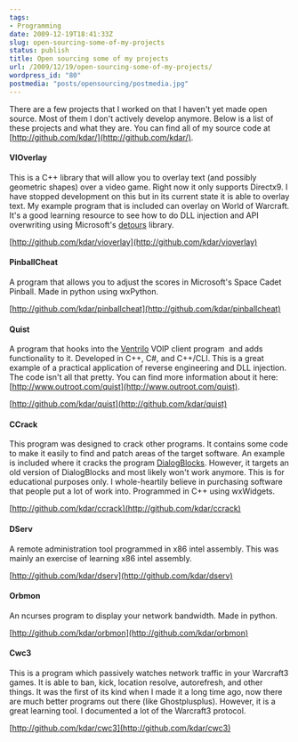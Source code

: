 ```yaml
---
tags:
- Programming
date: 2009-12-19T18:41:33Z
slug: open-sourcing-some-of-my-projects
status: publish
title: Open sourcing some of my projects
url: /2009/12/19/open-sourcing-some-of-my-projects/
wordpress_id: "80"
postmedia: "posts/opensourcing/postmedia.jpg"
---
```


There are a few projects that I worked on that I haven't yet made open source. Most of them I don't actively develop anymore. Below is a list of these projects and what they are. You can find all of my source code at [http://github.com/kdar/](http://github.com/kdar/).
<!--more-->

#### VIOverlay


This is a C++ library that will allow you to overlay text (and possibly geometric shapes) over a video game. Right now it only supports Directx9. I have stopped development on this but in its current state it is able to overlay text. My example program that is included can overlay on World of Warcraft. It's a good learning resource to see how to do DLL injection and API overwriting using Microsoft's [detours](http://research.microsoft.com/en-us/projects/detours/) library.

[http://github.com/kdar/vioverlay](http://github.com/kdar/vioverlay)


#### PinballCheat


A program that allows you to adjust the scores in Microsoft's Space Cadet Pinball. Made in python using wxPython.

[http://github.com/kdar/pinballcheat](http://github.com/kdar/pinballcheat)


#### Quist


A program that hooks into the [Ventrilo](http://www.ventrilo.com/) VOIP client program  and adds functionality to it. Developed in C++, C#, and C++/CLI. This is a great example of a practical application of reverse engineering and DLL injection. The code isn't all that pretty. You can find more information about it here: [http://www.outroot.com/quist](http://www.outroot.com/quist).

[http://github.com/kdar/quist](http://github.com/kdar/quist)


#### CCrack


This program was designed to crack other programs. It contains some code to make it easily to find and patch areas of the target software. An example is included where it cracks the program [DialogBlocks](http://www.dialogblocks.com/). However, it targets an old version of DialogBlocks and most likely won't work anymore. This is for educational purposes only. I whole-heartily believe in purchasing software that people put a lot of work into. Programmed in C++ using wxWidgets.

[http://github.com/kdar/ccrack](http://github.com/kdar/ccrack)


#### DServ


A remote administration tool programmed in x86 intel assembly. This was mainly an exercise of learning x86 intel assembly.

[http://github.com/kdar/dserv](http://github.com/kdar/dserv)


#### Orbmon


An ncurses program to display your network bandwidth. Made in python.

[http://github.com/kdar/orbmon](http://github.com/kdar/orbmon)


#### Cwc3


This is a program which passively watches network traffic in your Warcraft3 games. It is able to ban, kick, location resolve, autorefresh, and other things. It was the first of its kind when I made it a long time ago, now there are much better programs out there (like Ghostplusplus). However, it is a great learning tool. I documented a lot of the Warcraft3 protocol.

[http://github.com/kdar/cwc3](http://github.com/kdar/cwc3)
